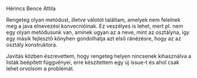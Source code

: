 Hérincs Bence Attila

Rengeteg olyan metódust, illetve válotót találtam, amelyek nem felelnek meg a java elnevezési konvecnióinak. Ez veszélyes is lehet, mert pl. nem egy olyan metódusunk van, aminek ugyan az a neve, mint az osztályna, így egy másik fejlesztő könyhen gondolhatja azt első ránézésre, hogy az az osztály konstruktora.

Javítás közben észrevettem, hogy rengeteg helyen nincsenek kihasználva a listák beépített függvényei, erre készítettem egy új issue-t és ahol csak lehet orvolsom a problémát.